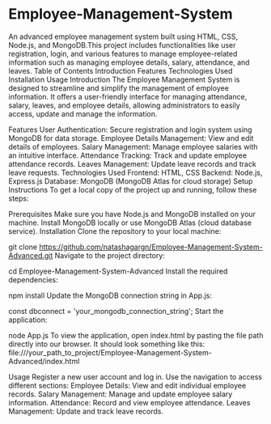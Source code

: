# Employee-Management-System
An advanced employee management system built using HTML, CSS, Node.js, and MongoDB.This project includes functionalities like user registration, login, and various features to manage employee-related information such as managing employee details, salary, attendance, and leaves.
Table of Contents
Introduction
Features
Technologies Used
Installation
Usage
Introduction
The Employee Management System is designed to streamline and simplify the management of employee information. It offers a user-friendly interface for managing attendance, salary, leaves, and employee details, allowing administrators to easily access, update and manage the information.

Features
User Authentication: Secure registration and login system using MongoDB for data storage.
Employee Details Management: View and edit details of employees.
Salary Management: Manage employee salaries with an intuitive interface.
Attendance Tracking: Track and update employee attendance records.
Leaves Management: Update leave records and track leave requests.
Technologies Used
Frontend: HTML, CSS
Backend: Node.js, Express.js
Database: MongoDB (MongoDB Atlas for cloud storage)
Setup Instructions
To get a local copy of the project up and running, follow these steps:

Prerequisites
Make sure you have Node.js and MongoDB installed on your machine.
Install MongoDB locally or use MongoDB Atlas (cloud database service).
Installation
Clone the repository to your local machine:

git clone https://github.com/natashagargn/Employee-Management-System-Advanced.git
Navigate to the project directory:

cd Employee-Management-System-Advanced
Install the required dependencies:

npm install
Update the MongoDB connection string in App.js:

const dbconnect = 'your_mongodb_connection_string';
Start the application:

node App.js
To view the application, open index.html by pasting the file path directly into our browser. It should look something like this: file:///your_path_to_project/Employee-Management-System-Advanced/index.html

Usage
Register a new user account and log in.
Use the navigation to access different sections:
Employee Details: View and edit individual employee records.
Salary Management: Manage and update employee salary information.
Attendance: Record and view employee attendance.
Leaves Management: Update and track leave records.

